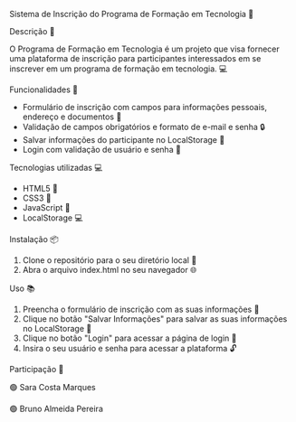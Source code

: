 Sistema de Inscrição do Programa de Formação em Tecnologia 🚀

Descrição 📝

O Programa de Formação em Tecnologia é um projeto que visa fornecer uma plataforma de inscrição para participantes interessados em se inscrever em um programa de formação em tecnologia. 💻

Funcionalidades 🎯
- Formulário de inscrição com campos para informações pessoais, endereço e documentos 📝
- Validação de campos obrigatórios e formato de e-mail e senha 🔒
- Salvar informações do participante no LocalStorage 💾
- Login com validação de usuário e senha 🔑

Tecnologias utilizadas 💻
- HTML5 📄
- CSS3 🎨
- JavaScript 🤖
- LocalStorage 💻 

Instalação 📦
1. Clone o repositório para o seu diretório local 📁
2. Abra o arquivo index.html no seu navegador 🌐

Uso 📚
1. Preencha o formulário de inscrição com as suas informações 📝
2. Clique no botão "Salvar Informações" para salvar as suas informações no LocalStorage 💾
3. Clique no botão "Login" para acessar a página de login 🔑
4. Insira o seu usuário e senha para acessar a plataforma 🔓

Participação 🤝

🟢 Sara Costa Marques 

🟢 Bruno Almeida Pereira
